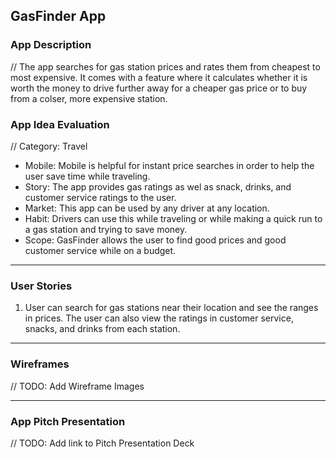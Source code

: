 ## GasFinder App

### App Description
// The app searches for gas station prices and rates them from cheapest to most expensive. It comes with a feature where it calculates whether it is worth the money to drive further away for a cheaper gas price or to buy from a colser, more expensive station. 

### App Idea Evaluation
// Category: Travel

- Mobile: Mobile is helpful for instant price searches in order to help the user save time while traveling.
- Story: The app provides gas ratings as wel as snack, drinks, and customer service ratings to the user. 
- Market: This app can be used by any driver at any location. 
- Habit: Drivers can use this while traveling or while making a quick run to a gas station and trying to save money.
- Scope: GasFinder allows the user to find good prices and good customer service while on a budget. 

---

### User Stories
1. User can search for gas stations near their location and see the ranges in prices. The user can also view the ratings in customer service, snacks, and drinks from each station.

---

### Wireframes
// TODO: Add Wireframe Images

---

### App Pitch Presentation
// TODO: Add link to Pitch Presentation Deck
